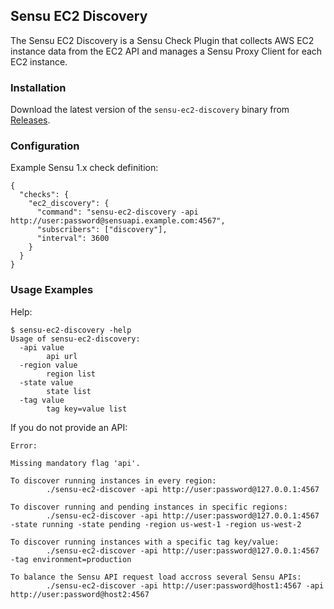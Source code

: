 ## Sensu EC2 Discovery

The Sensu EC2 Discovery is a Sensu Check Plugin that collects AWS EC2
instance data from the EC2 API and manages a Sensu Proxy Client for
each EC2 instance.

### Installation

Download the latest version of the `sensu-ec2-discovery` binary from
[Releases](https://github.com/portertech/sensu-ec2-discovery/releases).

### Configuration

Example Sensu 1.x check definition:

```
{
  "checks": {
    "ec2_discovery": {
      "command": "sensu-ec2-discovery -api http://user:password@sensuapi.example.com:4567",
      "subscribers": ["discovery"],
      "interval": 3600
    }
  }
}
```

### Usage Examples

Help:

```
$ sensu-ec2-discovery -help
Usage of sensu-ec2-discovery:
  -api value
        api url
  -region value
        region list
  -state value
        state list
  -tag value
        tag key=value list
```

If you do not provide an API:

```
Error:

Missing mandatory flag 'api'.

To discover running instances in every region:
        ./sensu-ec2-discover -api http://user:password@127.0.0.1:4567

To discover running and pending instances in specific regions:
        ./sensu-ec2-discover -api http://user:password@127.0.0.1:4567 -state running -state pending -region us-west-1 -region us-west-2

To discover running instances with a specific tag key/value:
        ./sensu-ec2-discover -api http://user:password@127.0.0.1:4567 -tag environment=production

To balance the Sensu API request load accross several Sensu APIs:
        ./sensu-ec2-discover -api http://user:password@host1:4567 -api http://user:password@host2:4567
```
